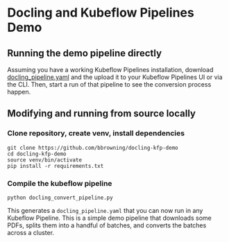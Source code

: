 # Docling and Kubeflow Pipelines Demo

## Running the demo pipeline directly

Assuming you have a working Kubeflow Pipelines installation, download [docling_pipeline.yaml](docling_pipeline.yaml) and the upload it to your Kubeflow Pipelines UI or via the CLI. Then, start a run of that pipeline to see the conversion process happen.

## Modifying and running from source locally

### Clone repository, create venv, install dependencies

```
git clone https://github.com/bbrowning/docling-kfp-demo
cd docling-kfp-demo
source venv/bin/activate
pip install -r requirements.txt
```

### Compile the kubeflow pipeline

```
python docling_convert_pipeline.py
```

This generates a `docling_pipeline.yaml` that you can now run in any Kubeflow Pipeline. This is a simple demo pipeline that downloads some PDFs, splits them into a handful of batches, and converts the batches across a cluster.
